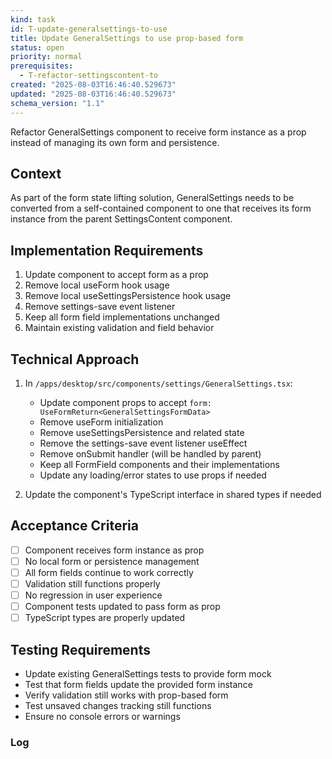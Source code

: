 ```yaml
---
kind: task
id: T-update-generalsettings-to-use
title: Update GeneralSettings to use prop-based form
status: open
priority: normal
prerequisites:
  - T-refactor-settingscontent-to
created: "2025-08-03T16:46:40.529673"
updated: "2025-08-03T16:46:40.529673"
schema_version: "1.1"
---
```


Refactor GeneralSettings component to receive form instance as a prop instead of managing its own form and persistence.

## Context

As part of the form state lifting solution, GeneralSettings needs to be converted from a self-contained component to one that receives its form instance from the parent SettingsContent component.

## Implementation Requirements

1. Update component to accept form as a prop
2. Remove local useForm hook usage
3. Remove local useSettingsPersistence hook usage
4. Remove settings-save event listener
5. Keep all form field implementations unchanged
6. Maintain existing validation and field behavior

## Technical Approach

1. In `/apps/desktop/src/components/settings/GeneralSettings.tsx`:
   - Update component props to accept `form: UseFormReturn<GeneralSettingsFormData>`
   - Remove useForm initialization
   - Remove useSettingsPersistence and related state
   - Remove the settings-save event listener useEffect
   - Remove onSubmit handler (will be handled by parent)
   - Keep all FormField components and their implementations
   - Update any loading/error states to use props if needed

2. Update the component's TypeScript interface in shared types if needed

## Acceptance Criteria

- [ ] Component receives form instance as prop
- [ ] No local form or persistence management
- [ ] All form fields continue to work correctly
- [ ] Validation still functions properly
- [ ] No regression in user experience
- [ ] Component tests updated to pass form as prop
- [ ] TypeScript types are properly updated

## Testing Requirements

- Update existing GeneralSettings tests to provide form mock
- Test that form fields update the provided form instance
- Verify validation still works with prop-based form
- Test unsaved changes tracking still functions
- Ensure no console errors or warnings

### Log
